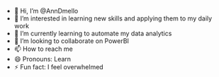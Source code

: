 - 👋 Hi, I’m @AnnDmello
- 👀 I’m interested in learning new skills and applying them to my daily work
- 🌱 I’m currently learning to automate my data analytics
- 💞️ I’m looking to collaborate on PowerBI
- 📫 How to reach me 
- 😄 Pronouns: Learn
- ⚡ Fun fact: I feel overwhelmed 

<!---
AnnDmello/AnnDmello is a ✨ special ✨ repository because its `README.md` (this file) appears on your GitHub profile.
You can click the Preview link to take a look at your changes.
--->
